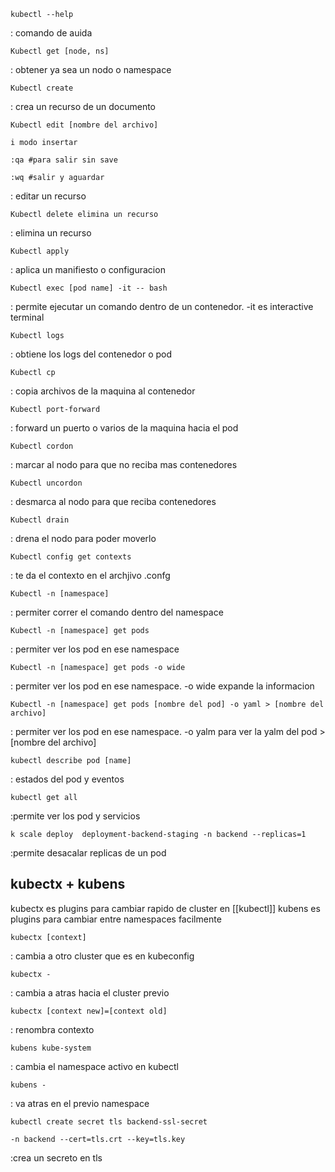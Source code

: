  ```
kubectl --help
```
: comando de auida

```
Kubectl get [node, ns]
```
: obtener ya sea un nodo o namespace

```
Kubectl create
```
: crea un recurso de un documento

```
Kubectl edit [nombre del archivo]

i modo insertar

:qa #para salir sin save

:wq #salir y aguardar
```
: editar un recurso

```
Kubectl delete elimina un recurso
```
: elimina un recurso

```
Kubectl apply
```
: aplica un manifiesto o configuracion 


```
Kubectl exec [pod name] -it -- bash
```
: permite ejecutar un comando dentro de un contenedor. -it es interactive terminal

```
Kubectl logs
```
: obtiene los logs del contenedor o pod

```
Kubectl cp
```
: copia archivos de la maquina al contenedor

```
Kubectl port-forward
```
: forward un puerto o varios de la maquina hacia el pod

```
Kubectl cordon
```
:  marcar al nodo para que no reciba mas contenedores

```
Kubectl uncordon
```
: desmarca al nodo para que reciba contenedores
```
Kubectl drain
```
: drena el nodo para poder moverlo

```
Kubectl config get contexts
```
: te da el contexto en el archjivo .confg
```
Kubectl -n [namespace] 
```
: permiter correr el comando dentro del namespace

```
Kubectl -n [namespace] get pods
```
: permiter ver los pod en ese namespace

```
Kubectl -n [namespace] get pods -o wide
```
: permiter ver los pod en ese namespace. -o wide expande la informacion

```
Kubectl -n [namespace] get pods [nombre del pod] -o yaml > [nombre del archivo] 

```
: permiter ver los pod en ese namespace. -o yalm para ver la yalm del pod > [nombre del archivo] 

```
kubectl describe pod [name]
```
: estados del pod y eventos

```
kubectl get all
```
:permite ver los pod y servicios

```
k scale deploy  deployment-backend-staging -n backend --replicas=1
```
:permite desacalar replicas de un pod 
## kubectx + kubens
kubectx es plugins para cambiar rapido de cluster en [[kubectl]]
kubens es plugins para cambiar entre namespaces facilmente

```
kubectx [context]
```
: cambia a otro cluster que es en kubeconfig

```
kubectx -
```
: cambia a atras hacia el cluster previo

```
kubectx [context new]=[context old]
```
: renombra contexto

```
kubens kube-system
```
: cambia el namespace activo en kubectl

```
kubens -
```
: va atras en el previo namespace

```
kubectl create secret tls backend-ssl-secret

-n backend --cert=tls.crt --key=tls.key
```

:crea un secreto en tls




